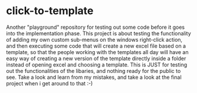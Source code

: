 # click-to-template
Another "playground" repository for testing out some code before it goes into the implementation phase. This project is about testing the functionality of adding my own custom sub-menus on the windows right-click action, and then executing some code that will create a new excel file based on a template, so that the people working with the templates all day will have an easy way of creating a new version of the template directly inside a folder instead of opening excel and choosing a template. This is JUST for testing out the functionalities of the libaries, and nothing ready for the public to see. Take a look and learn from my mistakes, and take a look at the final project when i get around to that :-)

